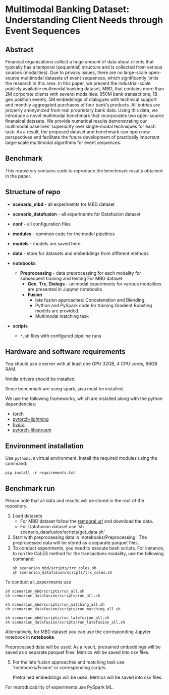 # Multimodal Banking Dataset: Understanding Client Needs through Event Sequences

## Abstract

Financial organizations collect a huge amount of data about clients that typically has a temporal (sequential) structure and is collected from various sources (modalities). Due to privacy issues, there are no large-scale open-source multimodal datasets of event sequences, which significantly limits the research in this area. In this paper, we present the industrial-scale publicly available multimodal banking dataset, MBD, that contains more than 2M corporate clients with several modalities: 950M bank transactions, 1B geo position events, 5M embeddings of dialogues with technical support and monthly aggregated purchases of four bank’s products. All entries are properly anonymized from real proprietary bank data. Using this data, we introduce a novel multimodal benchmark that incorporates two open-source finansical datasets. We provide numerical results demonstrating our multimodal baselines’ superiority over single-modal techniques for each task. As a result, the proposed dataset and benchmark can open new perspectives and facilitate the future development of practically important large-scale multimodal algorithms for event sequences. 


## Benchmark

This repository contains code to reproduce the benchmark results obtained in the paper.

## Structure of repo

- **scenario_mbd** - all experinemts for MBD dataset
- **scenario_datafusion** - all experinemts for Datafusion dataset

- **conf** - all configuration files
- **modules** - common code for the model pipelines
- **models** - models are saved here.
- **data** - store for datasets and embeddings from different methods
- **notebooks** 
    - **Preprocessing** - data preprocessing for each modality for subsequent training and testing
    For MBD dataset:
        - **Geo**, **Trx**, **Dialogs** - unimodal experiments for various modalities are presented in Jupyter notebooks
        - **Fusion**
            - late fusion approaches: Concatenation and Blending.
            - Python and PySpark code for training Gradient Boosting models are provided. 
            - Multimodal matching task

- **scripts**  
    - `*.sh` files with configured pipeline runs


## Hardware and software requirements

You should use a server with at least one GPU 32GB, 4 CPU cores, 96GB RAM.


Nvidia drivers should be installed.

Since benchmark are using spark, java must be installed.

We use the following frameworks, which are installed along with the python dependencies:
- [torch](https://pytorch.org/)
- [pytorch-lightning](https://lightning.ai/)
- [hydra](https://hydra.cc/docs/intro/)
- [pytorch-lifestream](https://github.com/dllllb/pytorch-lifestream)

## Environment installation

Use `python3.8` virtual environment. Install the required modules using the command:

```
pip install -r requirements.txt
```

## Benchmark run

Please note that all data and results will be stored in the root of the repository.

1. Load datasets
    - For MBD dataset follow the [temporal url](https://disk.yandex.ru/d/Pk9Mhx70VnUzbA) and download the data.
    - For Datafusion dataset use 'sh scenario_datafusion/scripts/get_data.sh'
2. Start with preprocessing data in 'notebooks/Preprocessing'. The preprocessed data will be stored as a separate parquet files.
4. To conduct experiments, you need to execute bash scripts. For instance, to run the CoLES method for the transactions modality, use the following command:
   ```
   sh scenarion_mbd/scripts/trx_coles.sh
   sh scenarion_datafusion/scripts/trx_coles.sh
   ```

To conduct all_experiments use 
   ```
   sh scenarion_mbd/scripts/run_all.sh
   sh scenarion_datafusion/scripts/run_all.sh
   ```

   ```
   sh scenarion_mbd/scripts/run_matching_all.sh
   sh scenarion_datafusion/scripts/run_matching_all.sh
   ```

   ```
   sh scenarion_mbd/scripts/run_latefusion_all.sh
   sh scenarion_datafusion/scripts/run_latefusion_all.sh
   ```

   Alternatively, for MBD dataset you can use the corresponding Jupyter notebook in **notebooks**.

   Preprocessed data will be used. As a result, pretrained embeddings will be saved as a separate parquet files. Metrics will be saved into csv files.
   
5. For the late fusion approaches and matching task use 'notebooks/Fusion' or corresponding scripts.

   Pretrained embeddings will be used. Metrics will be saved into csv files.

For reproducability of experiments use PySpark ML.




